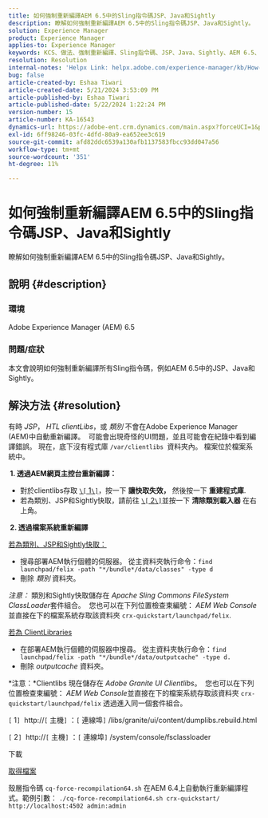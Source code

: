 ```yaml
---
title: 如何強制重新編譯AEM 6.5中的Sling指令碼JSP、Java和Sightly
description: 瞭解如何強制重新編譯AEM 6.5中的Sling指令碼JSP、Java和Sightly。
solution: Experience Manager
product: Experience Manager
applies-to: Experience Manager
keywords: KCS、做法、強制重新編譯、Sling指令碼、JSP、Java、Sightly、AEM 6.5、Adobe Experience Manager 6.5
resolution: Resolution
internal-notes: 'Helpx Link: helpx.adobe.com/experience-manager/kb/How-to-force-a-recompilation-of-all-Sling-scripts-jsps-java-sightly-on-AEM-6-4.html'
bug: false
article-created-by: Eshaa Tiwari
article-created-date: 5/21/2024 3:53:09 PM
article-published-by: Eshaa Tiwari
article-published-date: 5/22/2024 1:22:24 PM
version-number: 15
article-number: KA-16543
dynamics-url: https://adobe-ent.crm.dynamics.com/main.aspx?forceUCI=1&pagetype=entityrecord&etn=knowledgearticle&id=6d69ad37-8a17-ef11-9f8a-6045bd006793
exl-id: 6ff98246-03fc-4dfd-80a9-ea652ee3c619
source-git-commit: afd82ddc6539a130afb1137583fbcc93dd047a56
workflow-type: tm+mt
source-wordcount: '351'
ht-degree: 11%

---
```


# 如何強制重新編譯AEM 6.5中的Sling指令碼JSP、Java和Sightly


瞭解如何強制重新編譯AEM 6.5中的Sling指令碼JSP、Java和Sightly。

## 說明 {#description}


### <b>環境</b>

Adobe Experience Manager (AEM) 6.5

### <b>問題/症狀</b>

本文會說明如何強制重新編譯所有Sling指令碼，例如AEM 6.5中的JSP、Java和Sightly。


## 解決方法 {#resolution}


有時 *JSP*， *HTL clientLibs*，或 *類別* 不會在Adobe Experience Manager (AEM)中自動重新編譯。  可能會出現奇怪的UI問題，並且可能會在紀錄中看到編譯錯誤。 現在，底下沒有程式庫 `/var/clientlibs `資料夾內。 檔案位於檔案系統中。

<b> 1. 透過AEM網頁主控台重新編譯：</b>

- 對於clientlibs存取 [`\[` 1`\]`](https://libs/granite/ui/content/dumplibs.rebuild.html)，按一下 <b>讓快取失效，</b> 然後按一下 <b>重建程式庫</b>.
- 若為類別、JSP和Sightly快取，請前往 [`\[` 2`\]`](https://&lt;host>：&lt;port>/system/console/fsclassloader)並按一下 <b>清除類別載入器</b> 在右上角。


<b> 2. 透過檔案系統重新編譯</b>

<u>若為類別、JSP和Sightly快取：</u>

- 搜尋部署AEM執行個體的伺服器。 從主資料夾執行命令：`find launchpad/felix -path "*/bundle*/data/classes" -type d`
- 刪除 *類別* 資料夾。


*注意：* 類別和Sightly快取儲存在 *Apache Sling Commons FileSystem ClassLoader*&#x200B;套件組合。  您也可以在下列位置檢查束編號： *AEM Web Console*&#x200B;並直接在下的檔案系統存取該資料夾 `crx-quickstart/launchpad/felix`.

<u>若為 ClientLibraries</u>

- 在部署AEM執行個體的伺服器中搜尋。 從主資料夾執行命令：`find launchpad/felix -path "*/bundle*/data/outputcache" -type d.`
- 刪除 *outputcache* 資料夾。


*注意：*Clientlibs 現在儲存在 *Adobe Granite UI Clientlibs*。  您也可以在下列位置檢查束編號： *AEM Web Console*&#x200B;並直接在下的檔案系統存取該資料夾 `crx-quickstart/launchpad/felix` 透過進入同一個套件組合。

`[` 1`]`  http://`[` 主機`]` ：`[` 連線埠`]` /libs/granite/ui/content/dumplibs.rebuild.html

`[` 2`]`  http://`[` 主機`]` ：`[` 連線埠`]` /system/console/fsclassloader



下載

[取得檔案](https://helpx.adobe.com/content/dam/help/en/experience-manager/kb/How-to-force-a-recompilation-of-all-Sling-scripts-jsps-java-sightly-on-AEM-6-4/_jcr_content/main-pars/download_section/download-1/cq-force-recompilation64.zip "cq-force-recompilation64.zip")

殼層指令碼 `cq-force-recompilation64.sh` 在AEM 6.4上自動執行重新編譯程式。範例引數： `./cq-force-recompilation64.sh crx-quickstart/ http://localhost:4502 admin:admin`
